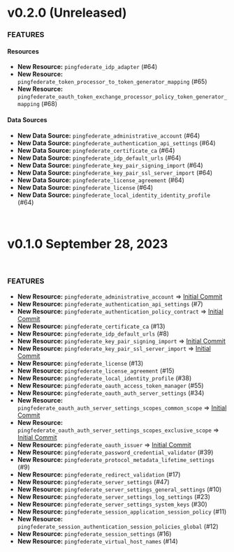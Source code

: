 # v0.2.0 (Unreleased)
### FEATURES
#### Resources
* **New Resource:** `pingfederate_idp_adapter` (#64)
* **New Resource:** `pingfederate_token_processor_to_token_generator_mapping` (#65)
* **New Resource:** `pingfederate_oauth_token_exchange_processor_policy_token_generator_mapping` (#68)
​
#### Data Sources
* **New Data Source:** `pingfederate_administrative_account` (#64)
* **New Data Source:** `pingfederate_authentication_api_settings` (#64)
* **New Data Source:** `pingfederate_certificate_ca` (#64)
* **New Data Source:** `pingfederate_idp_default_urls` (#64)
* **New Data Source:** `pingfederate_key_pair_signing_import` (#64)
* **New Data Source:** `pingfederate_key_pair_ssl_server_import` (#64)
* **New Data Source:** `pingfederate_license_agreement` (#64)
* **New Data Source:** `pingfederate_license` (#64)
* **New Data Source:** `pingfederate_local_identity_identity_profile` (#64)

​
# v0.1.0 September 28, 2023
​
### FEATURES
* **New Resource:** `pingfederate_administrative_account` => [Initial Commit](https://github.com/pingidentity/terraform-provider-pingfederate/commit/fe35b53aac7146d2a75eeb70f4e21aaf52995a96)
* **New Resource:** `pingfederate_authentication_api_settings` (#7)
* **New Resource:** `pingfederate_authentication_policy_contract` => [Initial Commit](https://github.com/pingidentity/terraform-provider-pingfederate/commit/fe35b53aac7146d2a75eeb70f4e21aaf52995a96)
* **New Resource:** `pingfederate_certificate_ca` (#13)
* **New Resource:** `pingfederate_idp_default_urls` (#8)
* **New Resource:** `pingfederate_key_pair_signing_import` => [Initial Commit](https://github.com/pingidentity/terraform-provider-pingfederate/commit/fe35b53aac7146d2a75eeb70f4e21aaf52995a96)
* **New Resource:** `pingfederate_key_pair_ssl_server_import` => [Initial Commit](https://github.com/pingidentity/terraform-provider-pingfederate/commit/fe35b53aac7146d2a75eeb70f4e21aaf52995a96)
* **New Resource:** `pingfederate_license` (#13)
* **New Resource:** `pingfederate_license_agreement` (#15)
* **New Resource:** `pingfederate_local_identity_profile` (#38)
* **New Resource:** `pingfederate_oauth_access_token_manager` (#55)
* **New Resource:** `pingfederate_oauth_auth_server_settings` (#34)
* **New Resource:** `pingfederate_oauth_auth_server_settings_scopes_common_scope` => [Initial Commit](https://github.com/pingidentity/terraform-provider-pingfederate/commit/fe35b53aac7146d2a75eeb70f4e21aaf52995a96)
* **New Resource:** `pingfederate_oauth_auth_server_settings_scopes_exclusive_scope` => [Initial Commit](https://github.com/pingidentity/terraform-provider-pingfederate/commit/fe35b53aac7146d2a75eeb70f4e21aaf52995a96)
* **New Resource:** `pingfederate_oauth_issuer` => [Initial Commit](https://github.com/pingidentity/terraform-provider-pingfederate/commit/fe35b53aac7146d2a75eeb70f4e21aaf52995a96)
* **New Resource:** `pingfederate_password_credential_validator` (#39)
* **New Resource:** `pingfederate_protocol_metadata_lifetime_settings` (#9)
* **New Resource:** `pingfederate_redirect_validation` (#17)
* **New Resource:** `pingfederate_server_settings` (#47)
* **New Resource:** `pingfederate_server_settings_general_settings` (#10)
* **New Resource:** `pingfederate_server_settings_log_settings` (#23)
* **New Resource:** `pingfederate_server_settings_system_keys` (#30)
* **New Resource:** `pingfederate_session_application_session_policy` (#11)
* **New Resource:** `pingfederate_session_authentication_session_policies_global` (#12)
* **New Resource:** `pingfederate_session_settings` (#16)
* **New Resource:** `pingfederate_virtual_host_names` (#14)